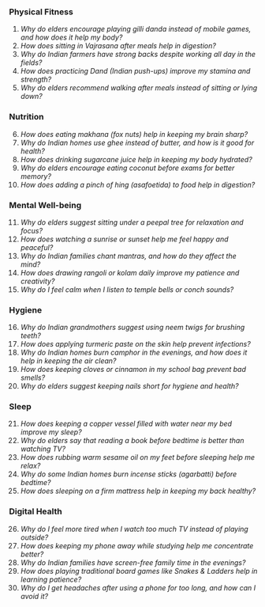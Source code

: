 ### **Physical Fitness**  
1. *Why do elders encourage playing gilli danda instead of mobile games, and how does it help my body?*  
2. *How does sitting in Vajrasana after meals help in digestion?*  
3. *Why do Indian farmers have strong backs despite working all day in the fields?*  
4. *How does practicing Dand (Indian push-ups) improve my stamina and strength?*  
5. *Why do elders recommend walking after meals instead of sitting or lying down?*  

### **Nutrition**  
6. *How does eating makhana (fox nuts) help in keeping my brain sharp?*  
7. *Why do Indian homes use ghee instead of butter, and how is it good for health?*  
8. *How does drinking sugarcane juice help in keeping my body hydrated?*  
9. *Why do elders encourage eating coconut before exams for better memory?*  
10. *How does adding a pinch of hing (asafoetida) to food help in digestion?*  

### **Mental Well-being**  
11. *Why do elders suggest sitting under a peepal tree for relaxation and focus?*  
12. *How does watching a sunrise or sunset help me feel happy and peaceful?*  
13. *Why do Indian families chant mantras, and how do they affect the mind?*  
14. *How does drawing rangoli or kolam daily improve my patience and creativity?*  
15. *Why do I feel calm when I listen to temple bells or conch sounds?*  

### **Hygiene**  
16. *Why do Indian grandmothers suggest using neem twigs for brushing teeth?*  
17. *How does applying turmeric paste on the skin help prevent infections?*  
18. *Why do Indian homes burn camphor in the evenings, and how does it help in keeping the air clean?*  
19. *How does keeping cloves or cinnamon in my school bag prevent bad smells?*  
20. *Why do elders suggest keeping nails short for hygiene and health?*  

### **Sleep**  
21. *How does keeping a copper vessel filled with water near my bed improve my sleep?*  
22. *Why do elders say that reading a book before bedtime is better than watching TV?*  
23. *How does rubbing warm sesame oil on my feet before sleeping help me relax?*  
24. *Why do some Indian homes burn incense sticks (agarbatti) before bedtime?*  
25. *How does sleeping on a firm mattress help in keeping my back healthy?*  

### **Digital Health**  
26. *Why do I feel more tired when I watch too much TV instead of playing outside?*  
27. *How does keeping my phone away while studying help me concentrate better?*  
28. *Why do Indian families have screen-free family time in the evenings?*  
29. *How does playing traditional board games like Snakes & Ladders help in learning patience?*  
30. *Why do I get headaches after using a phone for too long, and how can I avoid it?*
